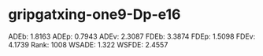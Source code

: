# gripgatxing-one9-Dp-e16

ADEb: 1.8163
ADEp: 0.7943
ADEv: 2.3087
FDEb: 3.3874
FDEp: 1.5098
FDEv: 4.1739
Rank: 1008
WSADE: 1.322
WSFDE: 2.4557